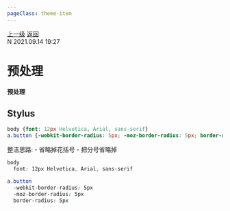 ```yaml
---
pageClass: theme-item
---
```

<div class="extend-header">
    <div class="info">
        <div class="record">
            <a class="back" href="./">上一级</a>
            <a class="back" href="./">返回</a>
        </div>        
        <div class="mini">
            <span>N 2021.09.14 19:27</span>
        </div>
    </div>
    <div class="content"></div>
</div>
<div class="content-header">
<h1>预处理</h1><strong>预处理</strong>
</div>
<div class="static-content">



## Stylus
```css
body {font: 12px Helvetica, Arial, sans-serif}
a.button {-webkit-border-radius: 5px; -moz-border-radius: 5px; border-radius: 5px}
```
整洁思路: - 省略掉花括号  - 把分号省略掉
```css
body
  font: 12px Helvetica, Arial, sans-serif

a.button
  -webkit-border-radius: 5px
  -moz-border-radius: 5px
  border-radius: 5px
```

</div>